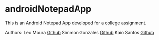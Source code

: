 # androidNotepadApp

This is an Android Notepad App developed for a college assignment.

Authors:
Leo Moura [Github](https://github.com/leoMouraNet) 
Simmon Gonzales [Github](https://github.com/ximonali)
Kaio Santos [Github](https://github.com/kaiow10)

